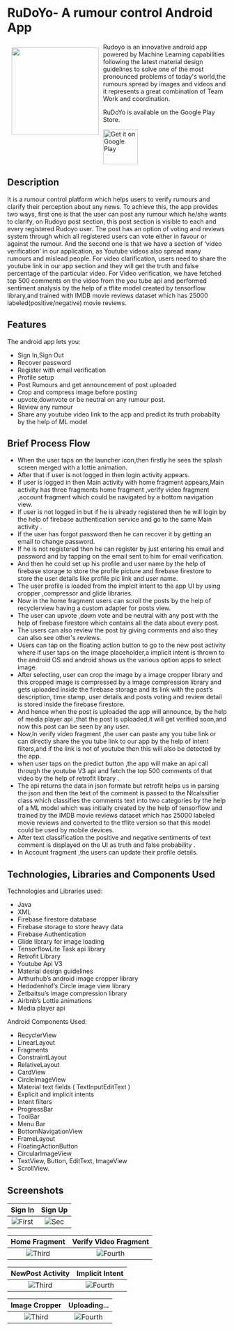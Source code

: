 # RuDoYo- A rumour control Android App


<img src="https://user-images.githubusercontent.com/57634381/128712843-b4f252b6-f6f8-4208-adf8-d0946e6966db.png" align="left"
width="200" hspace="10" vspace="10">

Rudoyo is an innovative android app powered by Machine Learning capabilities following the latest material design guidelines to solve one of the most pronounced problems of today's world,the rumours spread by images and videos and it represents a great combination of Team Work and coordination.

RuDoYo is available on the Google Play Store.

<p align="left">
<a href="https://play.google.com/store/apps/details?id=com.rumooursindoyo.moheeeetgupta&hl=en&gl=US">
    <img alt="Get it on Google Play"
        height="80"
        src="https://play.google.com/intl/en_us/badges/images/generic/en_badge_web_generic.png" />
       </a>  
       </p>
       
## Description

It is a rumour control platform which helps users to verify rumours and clarify their perception about any news. To achieve this, the app provides two ways, first one is that the user can post any rumour which he/she wants to clarify, on Rudoyo post section, this post section is visible to each and every registered Rudoyo user. The post has an option of voting and reviews system through which all registered users can vote either in favour or against the rumour. And the second one is that we have a section of ‘video verification’ in our application, as Youtube videos also spread many rumours and mislead people. For video clarification, users need to share the youtube link in our app section and they will get the truth and false percentage of the particular video. 
For Video verification, we have fetched top 500 comments on the video from the you tube api  and performed sentiment analysis by the help of a tflite model created by tensorflow library,and trained with IMDB movie reviews dataset which has 25000 labeled(positive/negative) movie reviews.


## Features

The android app lets you:
- Sign In,Sign Out
- Recover password
- Register with email verification
- Profile setup
- Post Rumours and get announcement of post uploaded
- Crop and compress image before posting
- upvote,downvote or be neutral on any rumour post.
- Review any rumour
- Share any youtube video link to the app and predict its truth probabilty by the help of ML model

## Brief Process Flow 

- When the user taps on the launcher icon,then firstly he sees the splash screen merged with a lottie animation.
- After that if user is not logged in then login activity appears.
- If user is logged in then Main activity with home fragment appears,Main activity has three fragments home fragment ,verify video fragment ,account fragment which could be navigated by a bottom navigation view.
- If user is not logged in but if he is already registered then he will login by the help of firebase authentication service and go to the same Main activity .
- If the user has forgot password then he can recover it by getting an email to change password.
- If he is not registered then he can register by just entering his email and password and by tapping on the email sent to him for email verification.
- And then he could set up his profile and user name by the help of firebase storage to store the profile picture and firebase firestore to store the user details like profile pic link and user name.
- The user profile is loaded from the implcit intent to the app UI by using  cropper ,compressor and glide libraries.
- Now in the home fragment users can scroll the posts by the help of recyclerview having a custom adapter for posts view.
- The user can upvote ,down vote and be neutral with any post with the help of firebase firestore which contains all the data about every post.
- The users can also review the post by giving comments and also they can also see other's reviews.
- Users can tap on the floating action button to go to the new post activity where if user taps on the image placeholder,a implicit intent is thrown to the android OS and android shows us the various option apps to select image.
- After selecting, user can crop the image by a image cropper library and this cropped image is compressed by a image compression library and gets uploaded inside the firebase storage and its link with the post’s description, time stamp, user details and posts voting and review detail is stored inside the firebase firestore.
- And hence when the post is uploaded the app will announce, by the help of media player api ,that the post is uploaded,it will get verified soon,and now this post can be seen by any user.
- Now,In verify video fragment ,the user can paste any you tube link or can directly share the you tube link to our app by the help of intent filters,and if the link is not of youtube then this will also be detected by the app.
-  when user taps on the predict button ,the app will make an api call through the youtube V3 api and fetch the top 500 comments of that video by the help of retrofit library .
-  The api returns the data in json formate but retrofit helps us in parsing the json and then the text of the comment is passed to the Nlcalssifier class which classifies the comments text into two categories by the help of a ML model which was initially created by the help of tensorflow and trained by the IMDB movie reviews dataset which has 25000 labeled movie reviews and converted to the tflite version so that this model could be used by mobile devices.
-  After text classification the positive and negative sentiments of text comment is displayed on the UI as truth and false probability .
-  In Account fragment ,the users can update their profile details.


## Technologies, Libraries and Components Used
Technologies and Libraries used:
- Java  
- XML
- Firebase firestore database
- Firebase storage to store heavy data
- Firebase Authentication
- Glide library for image loading
- TensorflowLite Task api library
- Retrofit Library
- Youtube Api V3
- Material design guidelines
- Arthurhub’s android image cropper library
- Hedodenhof’s Circle image view library
- Zetbaitsu’s image compression library
- Airbnb’s Lottie animations 
- Media player api

Android Components Used:
- RecyclerView
- LinearLayout
- Fragments
- ConstraintLayout
- RelativeLayout
- CardView
- CircleImageView
- Material text fields ( TextInputEditText )
- Explicit and implicit intents
- Intent filters 
- ProgressBar
- ToolBar
- Menu Bar 
- BottomNavigationView
- FrameLayout
- FloatingActionButton
- CircularImageView
- TextView, Button, EditText, ImageView
- ScrollView.





## Screenshots

| Sign In | Sign Up |
|:-:|:-:|
| ![First](https://user-images.githubusercontent.com/57634381/128724230-425601d6-27c2-4a1f-b936-fdaba33f8173.jpeg) | ![Sec](https://user-images.githubusercontent.com/57634381/128724541-04aef8e2-00ea-41ed-ba9a-8bb525bf2906.jpeg) |


| Home Fragment | Verify Video Fragment |
|:-:|:-:|
| ![Third](https://user-images.githubusercontent.com/57634381/128724946-d671fed2-596d-49b7-8396-2b56eac2b6aa.jpeg) | ![Fourth](https://user-images.githubusercontent.com/57634381/128724981-4086986e-9dbb-40eb-9556-878db348305a.jpeg) |

| NewPost Activity | Implicit Intent |
|:-:|:-:|
| ![Third](https://user-images.githubusercontent.com/57634381/128725035-131fbd1c-ff72-4893-b633-73f48e7faddc.jpeg) | ![Fourth](https://user-images.githubusercontent.com/57634381/128725136-c12b7f68-bd60-4608-90c0-ccd42100d8b4.jpeg) |

| Image Cropper | Uploading... |
|:-:|:-:|
| ![Third](https://user-images.githubusercontent.com/57634381/128725110-bd81ac21-2814-4fdc-bb2e-c8c8103ac317.jpeg) | ![Fourth](https://user-images.githubusercontent.com/57634381/128725195-663a8777-5281-472c-b798-b992b5a14265.jpeg) |
